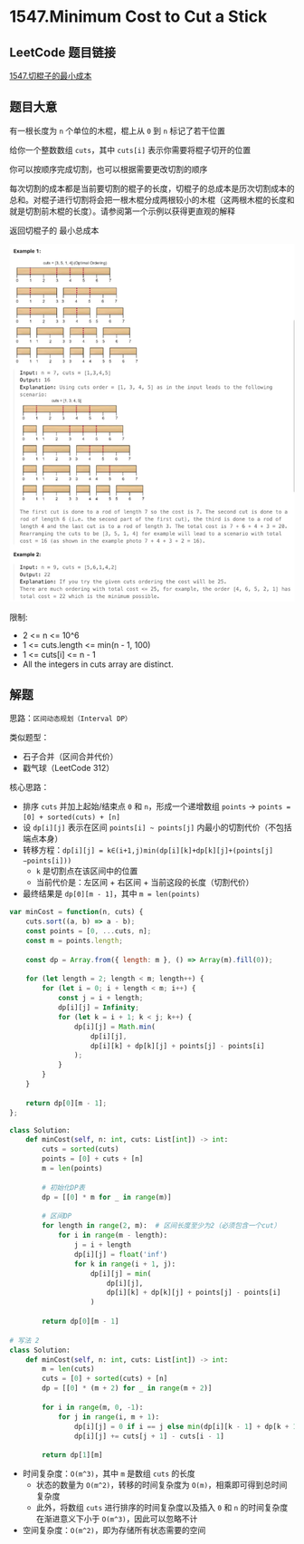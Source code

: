 # 1547.Minimum Cost to Cut a Stick

## LeetCode 题目链接

[1547.切棍子的最小成本](https://leetcode.cn/problems/minimum-cost-to-cut-a-stick/)

## 题目大意

有一根长度为 `n` 个单位的木棍，棍上从 `0` 到 `n` 标记了若干位置

给你一个整数数组 `cuts`，其中 `cuts[i]` 表示你需要将棍子切开的位置

你可以按顺序完成切割，也可以根据需要更改切割的顺序

每次切割的成本都是当前要切割的棍子的长度，切棍子的总成本是历次切割成本的总和。对棍子进行切割将会把一根木棍分成两根较小的木棍（这两根木棍的长度和就是切割前木棍的长度）。请参阅第一个示例以获得更直观的解释

返回切棍子的 最小总成本 

![alt text](https://github.com/donnapersonal/picx-images-hosting/raw/master/image.b930sxy8v.webp)

限制:
- 2 <= n <= 10^6
- 1 <= cuts.length <= min(n - 1, 100)
- 1 <= cuts[i] <= n - 1
- All the integers in cuts array are distinct.

## 解题

思路：`区间动态规划（Interval DP）`

类似题型：
- 石子合并（区间合并代价）
- 戳气球（LeetCode 312）

核心思路：
- 排序 `cuts` 并加上起始/结束点 `0` 和 `n`，形成一个递增数组 `points` -> `points = [0] + sorted(cuts) + [n]`
- 设 `dp[i][j]` 表示在区间 `points[i] ~ points[j]` 内最小的切割代价（不包括端点本身）
- 转移方程：`dp[i][j] = k∈(i+1,j)min(dp[i][k]+dp[k][j]+(points[j]−points[i]))`
  - `k` 是切割点在该区间中的位置
  - 当前代价是：左区间 + 右区间 + 当前这段的长度（切割代价）
- 最终结果是 `dp[0][m - 1]`，其中 `m = len(points)`

```js
var minCost = function(n, cuts) {
    cuts.sort((a, b) => a - b);
    const points = [0, ...cuts, n];
    const m = points.length;

    const dp = Array.from({ length: m }, () => Array(m).fill(0));

    for (let length = 2; length < m; length++) {
        for (let i = 0; i + length < m; i++) {
            const j = i + length;
            dp[i][j] = Infinity;
            for (let k = i + 1; k < j; k++) {
                dp[i][j] = Math.min(
                    dp[i][j],
                    dp[i][k] + dp[k][j] + points[j] - points[i]
                );
            }
        }
    }

    return dp[0][m - 1];
};
```
```python
class Solution:
    def minCost(self, n: int, cuts: List[int]) -> int:
        cuts = sorted(cuts)
        points = [0] + cuts + [n]
        m = len(points)
        
        # 初始化DP表
        dp = [[0] * m for _ in range(m)]

        # 区间DP
        for length in range(2, m):  # 区间长度至少为2（必须包含一个cut）
            for i in range(m - length):
                j = i + length
                dp[i][j] = float('inf')
                for k in range(i + 1, j):
                    dp[i][j] = min(
                        dp[i][j],
                        dp[i][k] + dp[k][j] + points[j] - points[i]
                    )
        
        return dp[0][m - 1]

# 写法 2
class Solution:
    def minCost(self, n: int, cuts: List[int]) -> int:
        m = len(cuts)
        cuts = [0] + sorted(cuts) + [n]
        dp = [[0] * (m + 2) for _ in range(m + 2)]

        for i in range(m, 0, -1):
            for j in range(i, m + 1):
                dp[i][j] = 0 if i == j else min(dp[i][k - 1] + dp[k + 1][j] for k in range(i, j + 1))
                dp[i][j] += cuts[j + 1] - cuts[i - 1]
        
        return dp[1][m]
```

- 时间复杂度：`O(m^3)`，其中 `m` 是数组 `cuts` 的长度
  - 状态的数量为 `O(m^2)`，转移的时间复杂度为 `O(m)`，相乘即可得到总时间复杂度
  - 此外，将数组 `cuts` 进行排序的时间复杂度以及插入 `0` 和 `n` 的时间复杂度在渐进意义下小于 `O(m^3)`，因此可以忽略不计
- 空间复杂度：`O(m^2)`，即为存储所有状态需要的空间